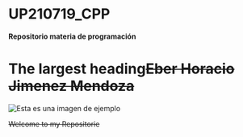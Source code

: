 # UP210719_CPP
 **Repositorio materia de programación**
 
 # The largest heading~~Eber Horacio Jimenez Mendoza~~ 
 
![Esta es una imagen de ejemplo](https://github.com/UP210719/UP210719_CPP/blob/main/imagenes/images.jpeg)



~~Welcome to my Repositorie~~ 
